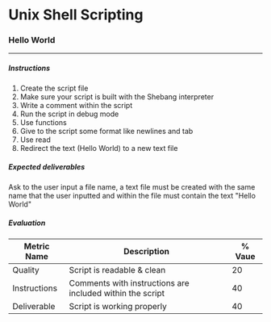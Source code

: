 # Unix Shell Scripting
### Hello World
------------
##### Instructions
1.  Create the script file
2.  Make sure your script is built with the Shebang interpreter
3.  Write a comment within the script
4.  Run the script in debug mode
5.  Use functions
6.  Give to the script some format like newlines and tab
7.  Use read 
8.  Redirect the text (Hello World) to a new text file
##### Expected deliverables
Ask to the user input a file name, a text file must be created with the same name that the user inputted and within the file must contain the text "Hello World"
##### Evaluation
| Metric Name  | Description  | % Vaue  |
| ------------ | ------------ | ------------ |
|  Quality | Script is readable & clean  |  20 |
|  Instructions | Comments with instructions are included within the script  |  40 |
| Deliverable  | Script is working properly  |  40 |
